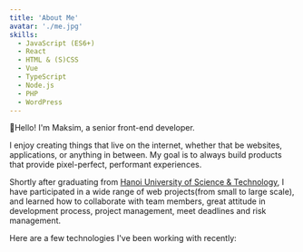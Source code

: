 ```yaml
---
title: 'About Me'
avatar: './me.jpg'
skills:
  - JavaScript (ES6+)
  - React
  - HTML & (S)CSS
  - Vue
  - TypeScript
  - Node.js
  - PHP
  - WordPress
---
```


👏Hello! I'm Maksim, a senior front-end developer.

I enjoy creating things that live on the internet, whether that be websites, applications, or anything in between. My goal is to always build products that provide pixel-perfect, performant experiences.

Shortly after graduating from [Hanoi University of Science & Technology](https://en.hust.edu.vn/), I have participated in a wide range of web projects(from small to large scale), and learned how to collaborate with team members, great attitude in development process, project management, meet deadlines and risk management.

Here are a few technologies I've been working with recently:
